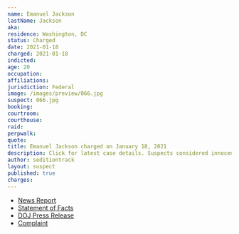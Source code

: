 ```yaml
---
name: Emanuel Jackson
lastName: Jackson
aka:
residence: Washington, DC
status: Charged
date: 2021-01-18
charged: 2021-01-18
indicted:
age: 20
occupation:
affiliations:
jurisdiction: Federal
image: /images/preview/066.jpg
suspect: 066.jpg
booking:
courtroom:
courthouse:
raid:
perpwalk:
quote:
title: Emanuel Jackson charged on January 18, 2021
description: Click for latest case details. Suspects considered innocent until proven guilty.
author: seditiontrack
layout: suspect
published: true
charges:
---
```

- [News Report](https://www.nytimes.com/2021/01/18/us/riley-june-williams-emmanuel-jackson.html)
- [Statement of Facts](https://www.justice.gov/opa/page/file/1357096/download)
- [DOJ Press Release](https://www.justice.gov/usao-dc/pr/three-charged-federal-court-assaulting-and-impeding-local-and-federal-officers-during-us)
- [Complaint](https://www.justice.gov/opa/page/file/1357091/download)
